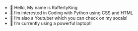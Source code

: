 - 👋 Hello, My name is RaffertyKing
- 👀 I’m interested in Coding with Python using CSS and HTML
- 👀 I’m also a Youtuber which you can check on my socals!
- 🌱 I’m currently using a powerful laptop!!
